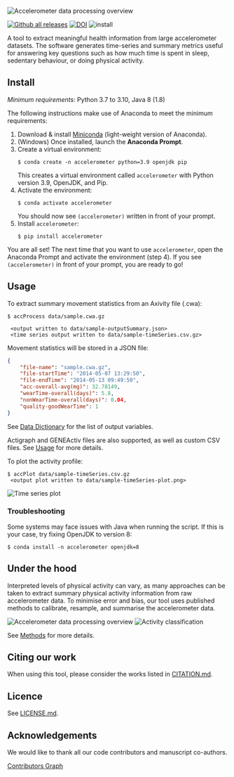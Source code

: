 ![Accelerometer data processing overview](https://raw.githubusercontent.com/OxWearables/biobankAccelerometerAnalysis/master/docs/source/accelerometerLogo.png)

[![Github all releases](https://img.shields.io/github/release/activityMonitoring/biobankAccelerometerAnalysis.svg)](https://github.com/activityMonitoring/biobankAccelerometerAnalysis/releases/)
[![DOI](https://zenodo.org/badge/DOI/10.5281/zenodo.14515076.svg)](https://doi.org/10.5281/zenodo.14515076)
![install](https://github.com/activityMonitoring/biobankAccelerometerAnalysis/workflows/install/badge.svg)

A tool to extract meaningful health information from large accelerometer datasets. The software generates time-series and summary metrics useful for answering key questions such as how much time is spent in sleep, sedentary behaviour, or doing physical activity.

## Install

*Minimum requirements*: Python 3.7 to 3.10, Java 8 (1.8)

The following instructions make use of Anaconda to meet the minimum requirements:

1. Download & install [Miniconda](https://docs.conda.io/en/latest/miniconda.html) (light-weight version of Anaconda).
1. (Windows) Once installed, launch the **Anaconda Prompt**.
1. Create a virtual environment:
    ```console
    $ conda create -n accelerometer python=3.9 openjdk pip
    ```
    This creates a virtual environment called `accelerometer` with Python version 3.9, OpenJDK, and Pip.
1. Activate the environment:
    ```console
    $ conda activate accelerometer
    ```
    You should now see `(accelerometer)` written in front of your prompt.
1. Install `accelerometer`:
    ```console
    $ pip install accelerometer
    ```

You are all set! The next time that you want to use `accelerometer`, open the Anaconda Prompt and activate the environment (step 4). If you see `(accelerometer)` in front of your prompt, you are ready to go!

## Usage
To extract summary movement statistics from an Axivity file (.cwa):

```console
$ accProcess data/sample.cwa.gz

 <output written to data/sample-outputSummary.json>
 <time series output written to data/sample-timeSeries.csv.gz>
```

Movement statistics will be stored in a JSON file:
```json
{
    "file-name": "sample.cwa.gz",
    "file-startTime": "2014-05-07 13:29:50",
    "file-endTime": "2014-05-13 09:49:50",
    "acc-overall-avg(mg)": 32.78149,
    "wearTime-overall(days)": 5.8,
    "nonWearTime-overall(days)": 0.04,
    "quality-goodWearTime": 1
}
```

See [Data Dictionary](https://biobankaccanalysis.readthedocs.io/en/latest/datadict.html) for the list of output variables.

Actigraph and GENEActiv files are also supported, as well as custom CSV files. See [Usage](https://biobankaccanalysis.readthedocs.io/en/latest/usage.html#basic-usage) for more details.

To plot the activity profile:
```console
$ accPlot data/sample-timeSeries.csv.gz
 <output plot written to data/sample-timeSeries-plot.png>
```
![Time series plot](https://raw.githubusercontent.com/OxWearables/biobankAccelerometerAnalysis/master/docs/source/samplePlot.png)

### Troubleshooting 
Some systems may face issues with Java when running the script. If this is your case, try fixing OpenJDK to version 8:
```console
$ conda install -n accelerometer openjdk=8
```

## Under the hood
Interpreted levels of physical activity can vary, as many approaches can be
taken to extract summary physical activity information from raw accelerometer
data. To minimise error and bias, our tool uses published methods to calibrate,
resample, and summarise the accelerometer data.

![Accelerometer data processing overview](https://raw.githubusercontent.com/OxWearables/biobankAccelerometerAnalysis/master/docs/source/accMethodsOverview.png)
![Activity classification](https://raw.githubusercontent.com/OxWearables/biobankAccelerometerAnalysis/master/docs/source/accClassification.png)

See [Methods](https://biobankaccanalysis.readthedocs.io/en/latest/methods.html) for more details.


## Citing our work
When using this tool, please consider the works listed in [CITATION.md](https://github.com/OxWearables/biobankAccelerometerAnalysis/blob/master/CITATION.md).
    

## Licence
See [LICENSE.md](https://github.com/OxWearables/biobankAccelerometerAnalysis/blob/master/LICENSE.md).


## Acknowledgements
We would like to thank all our code contributors and manuscript co-authors.

[Contributors Graph](https://github.com/OxWearables/biobankAccelerometerAnalysis/graphs/contributors)
